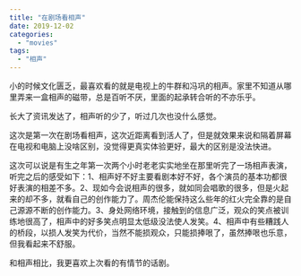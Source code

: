 ```yaml
---
title: "在剧场看相声"
date: 2019-12-02
categories: 
  - "movies"
tags: 
  - "相声"
---
```


小的时候文化匮乏，最喜欢看的就是电视上的牛群和冯巩的相声。家里不知道从哪里弄来一盒相声的磁带，总是百听不厌，里面的起承转合听的不亦乐乎。

长大了资讯发达了，相声听的少了，听过几次也没什么感觉。

这次是第一次在剧场看相声，这次近距离看到活人了，但是就效果来说和隔着屏幕在电视和电脑上没啥区别，没觉得更真实体验更好，最大的区别是没法快进。

这次可以说是有生之年第一次两个小时老老实实地坐在那里听完了一场相声表演，听完之后的感受如下：1、相声好不好主要看剧本好不好，各个演员的基本功都很好表演的相差不多。2、现如今会说相声的很多，就如同会唱歌的很多，但是火起来的却不多，就看自己的创作能力了。周杰伦能保持这么些年的红火完全靠的是自己源源不断的创作能力。3、身处网络环境，接触到的信息广泛，观众的笑点被训练地很高了，相声中的好多笑点明显太低级没法使人发笑。4、相声中有些糟践人的桥段，以损人发笑为代价，当然不能损观众，只能损捧哏了，虽然捧哏也乐意，但我看起来不舒服。

和相声相比，我更喜欢上次看的有情节的话剧。
